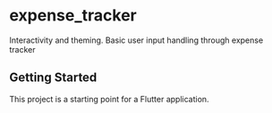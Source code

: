 # expense_tracker

Interactivity and theming. Basic user input handling through expense tracker

## Getting Started

This project is a starting point for a Flutter application.